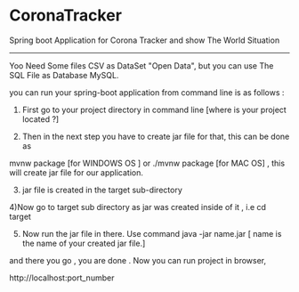 # CoronaTracker
Spring boot Application for Corona Tracker and show The World Situation
***********************************************************************

Yoo Need Some files CSV as DataSet "Open Data", but you can use The SQL File as Database MySQL.

you can run your spring-boot application from command line is as follows :

1) First go to your project directory in command line [where is your project located ?]

2) Then in the next step you have to create jar file for that, this can be done as

mvnw package [for WINDOWS OS ] or ./mvnw package [for MAC OS] , this will create jar file for our application.

3) jar file is created in the target sub-directory

4)Now go to target sub directory as jar was created inside of it , i.e cd target

5) Now run the jar file in there. Use command java -jar name.jar [ name is the name of your created jar file.]

and there you go , you are done . Now you can run project in browser,

 http://localhost:port_number

